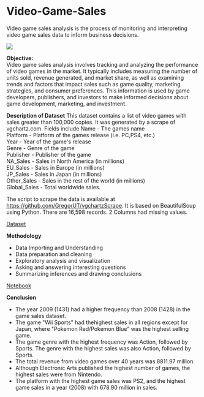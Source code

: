 # Video-Game-Sales
Video game sales analysis is the process of monitoring and interpreting video game sales data to inform business decisions.

![](https://discovertemplate.com/wp-content/uploads/2020/10/DT_G44_Video-Game-Animated-GIF-Icon-pack.gif)

**Objective:**<br>
Video game sales analysis involves tracking and analyzing the performance of video games in the market. It typically includes measuring the number of units sold, revenue generated, and market share, as well as examining trends and factors that impact sales such as game quality, marketing strategies, and consumer preferences. This information is used by game developers, publishers, and investors to make informed decisions about game development, marketing, and investment.

**Description of Dataset**
This dataset contains a list of video games with sales greater than 100,000 copies. It was generated by a scrape of vgchartz.com.
Fields include
Name - The games name<br>
Platform - Platform of the games release (i.e. PC,PS4, etc.)<br>
Year - Year of the game's release<br>
Genre - Genre of the game<br>
Publisher - Publisher of the game<br>
NA_Sales - Sales in North America (in millions)<br>
EU_Sales - Sales in Europe (in millions)<br>
JP_Sales - Sales in Japan (in millions)<br>
Other_Sales - Sales in the rest of the world (in millions)<br>
Global_Sales - Total worldwide sales.<br>

The script to scrape the data is available at https://github.com/GregorUT/vgchartzScrape. It is based on BeautifulSoup using Python. There are 16,598 records. 2 Columns had missing values.

[Dataset]()

**Methodology**
- Data Importing and Understanding
- Data preparation and cleaning
- Exploratory analysis and visualization
- Asking and answering interesting questions
- Summarizing inferences and drawing conclusions

[Notebook]()

**Conclusion**
- The year 2009 (1431) had a higher frequency than 2008 (1428) in the game sales dataset.
- The game "Wii Sports" had thehighest sales in all regions except for Japan, where "Pokemon Red/Pokemon Blue" was the highest selling game.
- The game genre with the highest frequency was Action, followed by Sports. The genre with the highest sales was also Action, followed by Sports.
- The total revenue from video games over 40 years was 8811.97 million.
- Although Electronic Arts published the highest number of games, the highest sales were from Nintendo.
- The platform with the highest game sales was PS2, and the highest game sales in a year (2008) with 678.90 million in sales.
